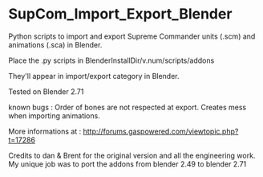 SupCom_Import_Export_Blender
============================

Python scripts to import and export Supreme Commander units (.scm) and animations (.sca) in Blender.


Place the .py scripts in BlenderInstallDir/v.num/scripts/addons

They'll appear in import/export category in Blender.

Tested on Blender 2.71

known bugs :
Order of bones are not respected at export. Creates mess when importing animations.


More informations at :
http://forums.gaspowered.com/viewtopic.php?t=17286

Credits to dan & Brent for the original version and all the engineering work. My unique job was to port the addons from blender 2.49 to blender 2.71
